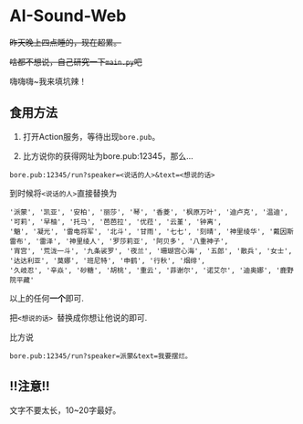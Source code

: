 # AI-Sound-Web
~~昨天晚上四点睡的，现在超累。~~

~~啥都不想说，自己研究一下`main.py`吧~~

嗨嗨嗨~我来填坑辣！

## 食用方法

1. 打开Action服务，等待出现`bore.pub`。

2. 比方说你的获得网址为bore.pub:12345，那么...

```
bore.pub:12345/run?speaker=<说话的人>&text=<想说的话> 
```

到时候将``<说话的人>``直接替换为
```
'派蒙', '凯亚', '安柏', '丽莎', '琴', '香菱', '枫原万叶', '迪卢克', '温迪', '可莉', '早柚', '托马', '芭芭拉', '优菈', '云堇', '钟离',
'魈', '凝光', '雷电将军', '北斗', '甘雨', '七七', '刻晴', '神里绫华', '戴因斯雷布', '雷泽', '神里绫人', '罗莎莉亚', '阿贝多', '八重神子',
'宵宫', '荒泷一斗', '九条裟罗', '夜兰', '珊瑚宫心海', '五郎', '散兵', '女士', '达达利亚', '莫娜', '班尼特', '申鹤', '行秋', '烟绯',
'久岐忍', '辛焱', '砂糖', '胡桃', '重云', '菲谢尔', '诺艾尔', '迪奥娜', '鹿野院平藏'
```
以上的任何**一个**即可.

把``<想说的话> ``替换成你想让他说的即可.

比方说
```
bore.pub:12345/run?speaker=派蒙&text=我要摆烂。 
```
## !!注意!!
文字不要太长，10~20字最好。
